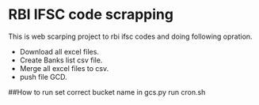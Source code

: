 # RBI IFSC code scrapping
This is web scarping project to rbi ifsc codes  and doing following opration.
* Download all excel files.
* Create Banks list csv  file.
* Merge all excel files to csv.
* push file GCD.

##How to run
set correct bucket name in gcs.py
run cron.sh 
